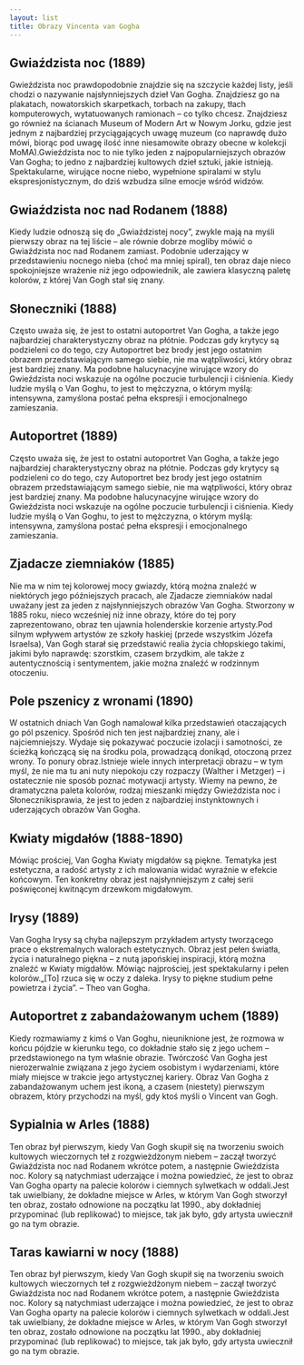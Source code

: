 ```yaml
---
layout: list 
title: Obrazy Vincenta van Gogha 
---
```

## Gwiaździsta noc (1889)
Gwieździsta noc prawdopodobnie znajdzie się na szczycie każdej listy, jeśli chodzi o nazywanie najsłynniejszych dzieł Van Gogha. Znajdziesz go na plakatach, nowatorskich skarpetkach, torbach na zakupy, tłach komputerowych, wytatuowanych ramionach – co tylko chcesz. Znajdziesz go również na ścianach Museum of Modern Art w Nowym Jorku, gdzie jest jednym z najbardziej przyciągających uwagę muzeum (co naprawdę dużo mówi, biorąc pod uwagę ilość inne niesamowite obrazy obecne w kolekcji MoMA).Gwieździsta noc to nie tylko jeden z najpopularniejszych obrazów Van Gogha; to jedno z najbardziej kultowych dzieł sztuki, jakie istnieją. Spektakularne, wirujące nocne niebo, wypełnione spiralami w stylu ekspresjonistycznym, do dziś wzbudza silne emocje wśród widzów.

## Gwiaździsta noc nad Rodanem (1888)
Kiedy ludzie odnoszą się do „Gwiaździstej nocy”, zwykle mają na myśli pierwszy obraz na tej liście – ale równie dobrze mogliby mówić o Gwiaździsta noc nad Rodanem zamiast. Podobnie uderzający w przedstawieniu nocnego nieba (choć ma mniej spiral), ten obraz daje nieco spokojniejsze wrażenie niż jego odpowiednik, ale zawiera klasyczną paletę kolorów, z której Van Gogh stał się znany.

## Słoneczniki (1888)
Często uważa się, że jest to ostatni autoportret Van Gogha, a także jego najbardziej charakterystyczny obraz na płótnie. Podczas gdy krytycy są podzieleni co do tego, czy Autoportret bez brody jest jego ostatnim obrazem przedstawiającym samego siebie, nie ma wątpliwości, który obraz jest bardziej znany. Ma podobne halucynacyjne wirujące wzory do Gwieździsta noci wskazuje na ogólne poczucie turbulencji i ciśnienia. Kiedy ludzie myślą o Van Goghu, to jest to mężczyzna, o którym myślą: intensywna, zamyślona postać pełna ekspresji i emocjonalnego zamieszania.

## Autoportret (1889)
Często uważa się, że jest to ostatni autoportret Van Gogha, a także jego najbardziej charakterystyczny obraz na płótnie. Podczas gdy krytycy są podzieleni co do tego, czy Autoportret bez brody jest jego ostatnim obrazem przedstawiającym samego siebie, nie ma wątpliwości, który obraz jest bardziej znany. Ma podobne halucynacyjne wirujące wzory do Gwieździsta noci wskazuje na ogólne poczucie turbulencji i ciśnienia. Kiedy ludzie myślą o Van Goghu, to jest to mężczyzna, o którym myślą: intensywna, zamyślona postać pełna ekspresji i emocjonalnego zamieszania.

## Zjadacze ziemniaków (1885)
Nie ma w nim tej kolorowej mocy gwiazdy, którą można znaleźć w niektórych jego późniejszych pracach, ale Zjadacze ziemniaków nadal uważany jest za jeden z najsłynniejszych obrazów Van Gogha. Stworzony w 1885 roku, nieco wcześniej niż inne obrazy, które do tej pory zaprezentowano, obraz ten ujawnia holenderskie korzenie artysty.Pod silnym wpływem artystów ze szkoły haskiej (przede wszystkim Józefa Israelsa), Van Gogh starał się przedstawić realia życia chłopskiego takimi, jakimi było naprawdę: szorstkim, czasem brzydkim, ale także z autentycznością i sentymentem, jakie można znaleźć w rodzinnym otoczeniu.

## Pole pszenicy z wronami (1890)
W ostatnich dniach Van Gogh namalował kilka przedstawień otaczających go pól pszenicy. Spośród nich ten jest najbardziej znany, ale i najciemniejszy. Wydaje się pokazywać poczucie izolacji i samotności, ze ścieżką kończącą się na środku pola, prowadzącą donikąd, otoczoną przez wrony. To ponury obraz.Istnieje wiele innych interpretacji obrazu – w tym myśl, że nie ma tu ani nuty niepokoju czy rozpaczy (Walther i Metzger) – i ostatecznie nie sposób poznać motywacji artysty. Wiemy na pewno, że dramatyczna paleta kolorów, rodzaj mieszanki między Gwieździsta noc i Słonecznikisprawia, że ​​jest to jeden z najbardziej instynktownych i uderzających obrazów Van Gogha.

## Kwiaty migdałów (1888-1890)
Mówiąc prościej, Van Gogha Kwiaty migdałów są piękne. Tematyka jest estetyczna, a radość artysty z ich malowania widać wyraźnie w efekcie końcowym. Ten konkretny obraz jest najsłynniejszym z całej serii poświęconej kwitnącym drzewkom migdałowym.

## Irysy (1889)
Van Gogha Irysy są chyba najlepszym przykładem artysty tworzącego prace o ekstremalnych walorach estetycznych. Obraz jest pełen światła, życia i naturalnego piękna – z nutą japońskiej inspiracji, którą można znaleźć w Kwiaty migdałów. Mówiąc najprościej, jest spektakularny i pełen kolorów.„[To] rzuca się w oczy z daleka. Irysy to piękne studium pełne powietrza i życia”. – Theo van Gogha.

## Autoportret z zabandażowanym uchem (1889)
Kiedy rozmawiamy z kimś o Van Goghu, nieuniknione jest, że rozmowa w końcu pójdzie w kierunku tego, co dokładnie stało się z jego uchem – przedstawionego na tym właśnie obrazie. Twórczość Van Gogha jest nierozerwalnie związana z jego życiem osobistym i wydarzeniami, które miały miejsce w trakcie jego artystycznej kariery. Obraz Van Gogha z zabandażowanym uchem jest ikoną, a czasem (niestety) pierwszym obrazem, który przychodzi na myśl, gdy ktoś myśli o Vincent van Gogh.

## Sypialnia w Arles (1888)
Ten obraz był pierwszym, kiedy Van Gogh skupił się na tworzeniu swoich kultowych wieczornych teł z rozgwieżdżonym niebem – zaczął tworzyć Gwiaździsta noc nad Rodanem wkrótce potem, a następnie Gwieździsta noc. Kolory są natychmiast uderzające i można powiedzieć, że jest to obraz Van Gogha oparty na palecie kolorów i ciemnych sylwetkach w oddali.Jest tak uwielbiany, że dokładne miejsce w Arles, w którym Van Gogh stworzył ten obraz, zostało odnowione na początku lat 1990., aby dokładniej przypominać (lub replikować) to miejsce, tak jak było, gdy artysta uwiecznił go na tym obrazie.

## Taras kawiarni w nocy (1888)
Ten obraz był pierwszym, kiedy Van Gogh skupił się na tworzeniu swoich kultowych wieczornych teł z rozgwieżdżonym niebem – zaczął tworzyć Gwiaździsta noc nad Rodanem wkrótce potem, a następnie Gwieździsta noc. Kolory są natychmiast uderzające i można powiedzieć, że jest to obraz Van Gogha oparty na palecie kolorów i ciemnych sylwetkach w oddali.Jest tak uwielbiany, że dokładne miejsce w Arles, w którym Van Gogh stworzył ten obraz, zostało odnowione na początku lat 1990., aby dokładniej przypominać (lub replikować) to miejsce, tak jak było, gdy artysta uwiecznił go na tym obrazie.


